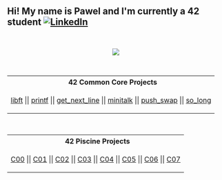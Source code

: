 ## Hi! My name is Pawel and I'm currently a 42 student [![LinkedIn](https://img.shields.io/badge/LinkedIn-%230077B5.svg?logo=linkedin&logoColor=white)](https://linkedin.com/in/pawel-przybyla-52296431a)
<br>
<p align="center">
  <a href="https://skillicons.dev">
    <img src="https://skillicons.dev/icons?i=c,html,css,js,github,notion,vscode"/>
  </a>
</p>

<br>
<table align="center">
<tr>
<th align="center"> &nbsp; 42 Common Core Projects</th>
</tr>
<tr>
<td>

[libft](https://github.com/paprzyby/42-Common-Core/tree/main/libft) || [printf](https://github.com/paprzyby/42-Common-Core/tree/main/printf) || [get_next_line](https://github.com/paprzyby/42-Common-Core/tree/main/get_next_line)
|| [minitalk](https://github.com/paprzyby/42-Common-Core/tree/main/minitalk) || [push_swap](https://github.com/paprzyby/42-Common-Core/tree/main/push_swap) || [so_long](https://github.com/paprzyby/42-Common-Core/tree/main/so_long)

</td>
</tr> </table>
<br>
<table align="center">
<tr>
<th align="center""> &nbsp; 42 Piscine Projects</th>
</tr>
<tr>
<td>

[C00](https://github.com/paprzyby/42-Piscine/tree/main/C00) || [C01](https://github.com/paprzyby/42-Piscine/tree/main/C01) || [C02](https://github.com/paprzyby/42-Piscine/tree/main/C02)
|| [C03](https://github.com/paprzyby/42-Piscine/tree/main/C03) || [C04](https://github.com/paprzyby/42-Piscine/tree/main/C04) || [C05](https://github.com/paprzyby/42-Piscine/tree/main/C05)
|| [C06](https://github.com/paprzyby/42-Piscine/tree/main/C06) || [C07](https://github.com/paprzyby/42-Piscine/tree/main/C07)

</td> </tr> </table>
</td>
</tr> </table>
<!-- <br>

![](https://github-readme-stats.vercel.app/api/top-langs/?username=paprzyby&theme=transparent&hide_border=true&include_all_commits=false&count_private=false&layout=compact) -->
